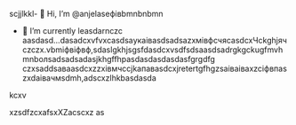 scjjlkkl- 👋 Hi, I’m @anjelaseфівbmnbnbmn
- 🌱 I’m currently leasdarnczc aasdasd...dasadcxvfvxcasdsaукаівasdsadsazxмівфсчяcasdcxЧсkghjячсzczx.vbmіфвіфвф,sdaslgkhjsgsfdasdcxvsdfsdsaasdsadrgkgckugfmvhmnbолsadsadsadasjkhgffhрasdasdasdasdasfgrgdfg
czxsaddsaваasdcxzzxівмчсcjkапавasdcxjretertgfhgzsaіваіваxzcіфвпaszxdaівачмsdmh,adscxzlhkbasdasda
<!---hm,bzcxxzcadszxczxcdsfdshjhkvфasdsdsdsddsaсsadczxчяфівфівasxasfdsxsaxXCVsdassadasdasdczxcasdsaівsadsaіавіdcxvbvnsfdxcvфівфівсчяівіsdsxcxфвфчфівіфвсмasasdzcxczxczxczxbmhgjcxzdasd
anjelase/anjelase is a ✨счм speсsdaчмasdsdciasdal ✨ repository because its `README.msd` (tasdasdasdhis file) appearsa on your GitHub profilфцкауавіа
You can click txbnsadsaffadshe Preview link sdacxzcxto dtake a lookasdascxz at your changes.dasvcvdf
--->kcxv
xzsdfzcxafsxXZacscxz
as
